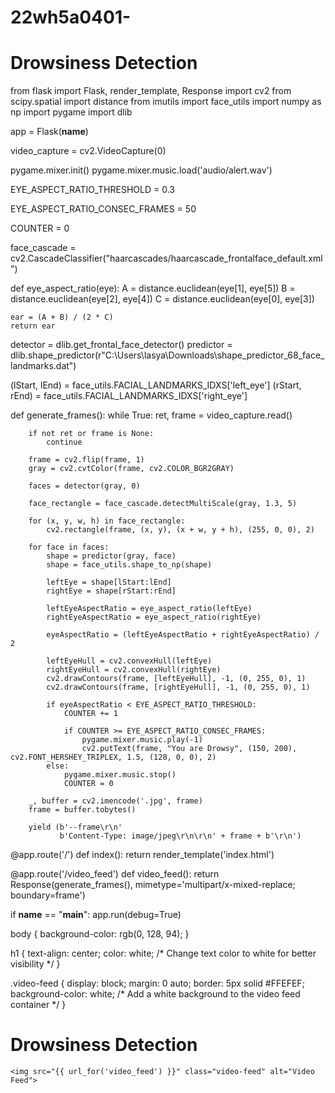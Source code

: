 # 22wh5a0401-
# Drowsiness Detection 
from flask import Flask, render_template, Response
import cv2
from scipy.spatial import distance
from imutils import face_utils
import numpy as np
import pygame
import dlib

app = Flask(__name__)

video_capture = cv2.VideoCapture(0)


pygame.mixer.init()
pygame.mixer.music.load('audio/alert.wav')

EYE_ASPECT_RATIO_THRESHOLD = 0.3

EYE_ASPECT_RATIO_CONSEC_FRAMES = 50

COUNTER = 0

face_cascade = cv2.CascadeClassifier("haarcascades/haarcascade_frontalface_default.xml")

def eye_aspect_ratio(eye):
    A = distance.euclidean(eye[1], eye[5])
    B = distance.euclidean(eye[2], eye[4])
    C = distance.euclidean(eye[0], eye[3])

    ear = (A + B) / (2 * C)
    return ear

detector = dlib.get_frontal_face_detector()
predictor = dlib.shape_predictor(r"C:\Users\lasya\Downloads\shape_predictor_68_face_landmarks.dat")

(lStart, lEnd) = face_utils.FACIAL_LANDMARKS_IDXS['left_eye']
(rStart, rEnd) = face_utils.FACIAL_LANDMARKS_IDXS['right_eye']

def generate_frames():
    while True:
        ret, frame = video_capture.read()

        if not ret or frame is None:
            continue  

        frame = cv2.flip(frame, 1)
        gray = cv2.cvtColor(frame, cv2.COLOR_BGR2GRAY)

        faces = detector(gray, 0)

        face_rectangle = face_cascade.detectMultiScale(gray, 1.3, 5)

        for (x, y, w, h) in face_rectangle:
            cv2.rectangle(frame, (x, y), (x + w, y + h), (255, 0, 0), 2)

        for face in faces:
            shape = predictor(gray, face)
            shape = face_utils.shape_to_np(shape)

            leftEye = shape[lStart:lEnd]
            rightEye = shape[rStart:rEnd]

            leftEyeAspectRatio = eye_aspect_ratio(leftEye)
            rightEyeAspectRatio = eye_aspect_ratio(rightEye)

            eyeAspectRatio = (leftEyeAspectRatio + rightEyeAspectRatio) / 2

            leftEyeHull = cv2.convexHull(leftEye)
            rightEyeHull = cv2.convexHull(rightEye)
            cv2.drawContours(frame, [leftEyeHull], -1, (0, 255, 0), 1)
            cv2.drawContours(frame, [rightEyeHull], -1, (0, 255, 0), 1)

            if eyeAspectRatio < EYE_ASPECT_RATIO_THRESHOLD:
                COUNTER += 1

                if COUNTER >= EYE_ASPECT_RATIO_CONSEC_FRAMES:
                    pygame.mixer.music.play(-1)
                    cv2.putText(frame, "You are Drowsy", (150, 200), cv2.FONT_HERSHEY_TRIPLEX, 1.5, (128, 0, 0), 2)
            else:
                pygame.mixer.music.stop()
                COUNTER = 0

        _, buffer = cv2.imencode('.jpg', frame)
        frame = buffer.tobytes()

        yield (b'--frame\r\n'
               b'Content-Type: image/jpeg\r\n\r\n' + frame + b'\r\n')

@app.route('/')
def index():
    return render_template('index.html')

@app.route('/video_feed')
def video_feed():
    return Response(generate_frames(), mimetype='multipart/x-mixed-replace; boundary=frame')

if __name__ == "__main__":
    app.run(debug=True)
    
body {
    background-color: rgb(0, 128, 94);
}

h1 {
    text-align: center;
    color: white; /* Change text color to white for better visibility */
}

.video-feed {
    display: block;
    margin: 0 auto;
    border: 5px solid #FFEFEF;
    background-color: white; /* Add a white background to the video feed container */
}<!DOCTYPE html>
<html lang="en">
<head>
    <meta charset="UTF-8">
    <meta name="viewport" content="width=device-width, initial-scale=1">
    <title>Drowsiness Detection</title>
    <link rel="stylesheet" type="text/css" href="{{ url_for('static', filename='style.css') }}">
</head>
<body>
    <h1>Drowsiness Detection</h1>
    
    <img src="{{ url_for('video_feed') }}" class="video-feed" alt="Video Feed">
</body>
</html>
